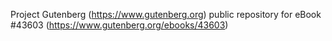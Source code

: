 Project Gutenberg (https://www.gutenberg.org) public repository for eBook #43603 (https://www.gutenberg.org/ebooks/43603)
